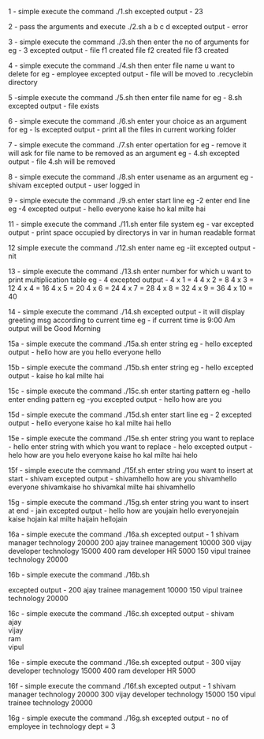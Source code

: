 1 - simple execute the command ./1.sh
    excepted output -  23

2 - pass the arguments and execute  ./2.sh a b c d
    excepted output -  error

3 - simple execute the command ./3.sh
    then enter the no  of arguments for eg - 3
    excepted output - file f1 created
                      file f2 created
                      file f3 created   

4 - simple execute the command ./4.sh
   then enter file name u want to delete for eg - employee
   excepted output - file will be moved to .recyclebin directory

5 -simple execute the command ./5.sh
   then enter file name  for eg - 8.sh
   excepted output - file exists

6 - simple execute the command ./6.sh
    enter your choice as an argument for eg - ls
    excepted output - print all the files in current working folder 

7 - simple execute the command ./7.sh
    enter opertation for eg - remove
    it will ask for file name to be removed as an argument eg - 4.sh
    excepted output - file 4.sh will be removed

8 -  simple execute the command ./8.sh
     enter usename as an argument eg - shivam
     excepted output - user logged in  

9 - simple execute the command ./9.sh
    enter start line eg -2
    enter end line   eg -4
    excepted output -
     hello everyone
      kaise ho
     kal milte hai

11 - simple execute the command ./11.sh
     enter file system eg - var
     excepted output - print space occupied by  directorys in var  in human readable format

12   simple execute the command ./12.sh
    enter name eg -iit
    excepted output - nit

13 - simple execute the command ./13.sh
      enter number for which u want to print multiplication table eg - 4
      excepted output - 
4 x 1 = 4
4 x 2 = 8
4 x 3 = 12
4 x 4 = 16
4 x 5 = 20
4 x 6 = 24
4 x 7 = 28
4 x 8 = 32
4 x 9 = 36
4 x 10 = 40

14 - simple execute the command ./14.sh
   excepted output - it will display greeting msg according to current time
   eg - if current time is 9:00 Am output will be Good Morning

15a - simple execute the command ./15a.sh
      enter string eg - hello
   excepted output - 
hello how are you
hello everyone
hello 

15b - simple execute the command ./15b.sh
      enter string eg - hello
   excepted output - 
kaise ho
kal milte hai

15c - simple execute the command ./15c.sh
      enter starting pattern eg -hello
      enter ending pattern eg -you
   excepted output -
hello how are you 

15d - simple execute the command ./15d.sh
     enter start line eg  - 2
   excepted output - 
hello everyone
kaise ho
kal milte hai
hello 


15e - simple execute the command ./15e.sh
enter string you want to replace - hello
enter string with which you want to replace - helo
   excepted output - 
helo how are you
helo everyone
kaise ho
kal milte hai
helo 


15f - simple execute the command ./15f.sh
    enter string you want to insert at start - shivam
   excepted output - 
shivamhello how are you
shivamhello everyone
shivamkaise ho
shivamkal milte hai
shivamhello 

15g - simple execute the command ./15g.sh
    enter string you want to insert at end - jain
   excepted output - 
hello how are youjain
hello everyonejain
kaise hojain
kal milte haijain
hellojain


16a - simple execute the command ./16a.sh
   excepted output - 
1    shivam    manager    technology   20000
200  ajay      trainee    management   10000
300  vijay     developer  technology   15000
400  ram       developer  HR           5000
150  vipul     trainee    technology   20000

16b - simple execute the command ./16b.sh
      
   excepted output - 
200  ajay      trainee    management   10000
150  vipul     trainee    technology   20000

16c - simple execute the command ./16c.sh
   excepted output -
shivam   
ajay      
vijay     
ram  
vipul

16e - simple execute the command ./16e.sh
   excepted output - 
300  vijay     developer  technology   15000
400  ram       developer  HR           5000

16f - simple execute the command ./16f.sh
    excepted output - 
1    shivam    manager    technology   20000
300  vijay     developer  technology   15000
150  vipul     trainee    technology   20000

16g - simple execute the command ./16g.sh
    excepted output - 
no of employee in technology dept = 3
